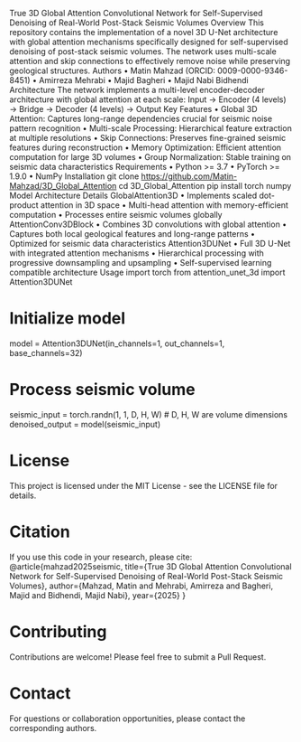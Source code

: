 True 3D Global Attention Convolutional Network for Self-Supervised Denoising of Real-World Post-Stack Seismic Volumes
Overview
This repository contains the implementation of a novel 3D U-Net architecture with global attention mechanisms specifically designed for self-supervised denoising of post-stack seismic volumes. The network uses multi-scale attention and skip connections to effectively remove noise while preserving geological structures.
Authors
•	Matin Mahzad (ORCID: 0009-0000-9346-8451)
•	Amirreza Mehrabi
•	Majid Bagheri
•	Majid Nabi Bidhendi
Architecture
The network implements a multi-level encoder-decoder architecture with global attention at each scale:
Input → Encoder (4 levels) → Bridge → Decoder (4 levels) → Output
Key Features
•	Global 3D Attention: Captures long-range dependencies crucial for seismic noise pattern recognition
•	Multi-scale Processing: Hierarchical feature extraction at multiple resolutions
•	Skip Connections: Preserves fine-grained seismic features during reconstruction
•	Memory Optimization: Efficient attention computation for large 3D volumes
•	Group Normalization: Stable training on seismic data characteristics
Requirements
•	Python >= 3.7
•	PyTorch >= 1.9.0
•	NumPy
Installation
git clone https://github.com/Matin-Mahzad/3D_Global_Attention
cd 3D_Global_Attention
pip install torch numpy
Model Architecture Details
GlobalAttention3D
•	Implements scaled dot-product attention in 3D space
•	Multi-head attention with memory-efficient computation
•	Processes entire seismic volumes globally
AttentionConv3DBlock
•	Combines 3D convolutions with global attention
•	Captures both local geological features and long-range patterns
•	Optimized for seismic data characteristics
Attention3DUNet
•	Full 3D U-Net with integrated attention mechanisms
•	Hierarchical processing with progressive downsampling and upsampling
•	Self-supervised learning compatible architecture
Usage
import torch
from attention_unet_3d import Attention3DUNet

# Initialize model
model = Attention3DUNet(in_channels=1, out_channels=1, base_channels=32)

# Process seismic volume
seismic_input = torch.randn(1, 1, D, H, W)  # D, H, W are volume dimensions
denoised_output = model(seismic_input)
# License
This project is licensed under the MIT License - see the LICENSE file for details.
# Citation
If you use this code in your research, please cite:
@article{mahzad2025seismic,
  title={True 3D Global Attention Convolutional Network for Self-Supervised Denoising of Real-World Post-Stack Seismic Volumes},
  author={Mahzad, Matin and Mehrabi, Amirreza and Bagheri, Majid and Bidhendi, Majid Nabi},
  year={2025}
}
# Contributing
Contributions are welcome! Please feel free to submit a Pull Request.
# Contact
For questions or collaboration opportunities, please contact the corresponding authors.
